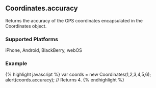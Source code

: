 Coordinates.accuracy
-----------
Returns the accuracy of the GPS coordinates encapsulated in the Coordinates object.

### Supported Platforms ###
iPhone, Android, BlackBerry, webOS

### Example ###
{% highlight javascript %}
	var coords = new Coordinates(1,2,3,4,5,6);
	alert(coords.accuracy);
	// Returns 4.
{% endhighlight %}
